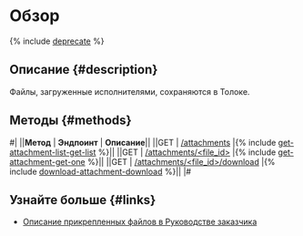 # Обзор

{% include [deprecate](../../_includes/deprecate.md) %}

## Описание {#description}

Файлы, загруженные исполнителями, сохраняются в Толоке.

## Методы {#methods}

#|
||**Метод** | **Эндпоинт** | **Описание**||
||GET | [/attachments](get-attachment-list.md) |{% include [get-attachment-list-get-list](../_includes/concepts/get-attachment-list/id-get-attachment-list/get-list.md) %}||
||GET | [/attachments/<file_id>](get-attachment.md) |{% include [get-attachment-get-one](../_includes/concepts/get-attachment/id-get-attachment/get-one.md) %}||
||GET | [/attachments/<file_id>/download](download-attachment.md) |{% include [download-attachment-download](../_includes/concepts/download-attachment/id-download-attachment/download.md) %}||
|#

## Узнайте больше {#links}

- [Описание прикрепленных файлов в Руководстве заказчика](../../guide/concepts/advanced-features-attach.md)